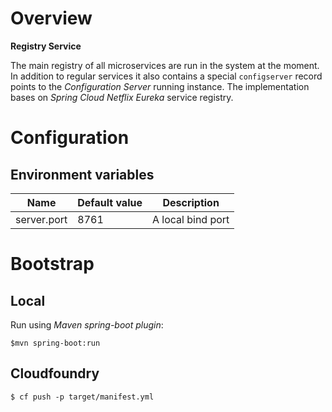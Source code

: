 # Overview

**Registry Service**

The main registry of all microservices are run in the system at the moment. 
In addition to regular services it also contains a special `configserver` record points to the *Configuration Server* running instance.
The implementation bases on *Spring Cloud Netflix Eureka* service registry.

# Configuration

## Environment variables

| Name | Default value | Description | 
| --- | --- | --- |
| server.port | 8761 | A local bind port |

# Bootstrap

## Local

Run using *Maven spring-boot plugin*:

`$mvn spring-boot:run`

## Cloudfoundry

`$ cf push -p target/manifest.yml`

     